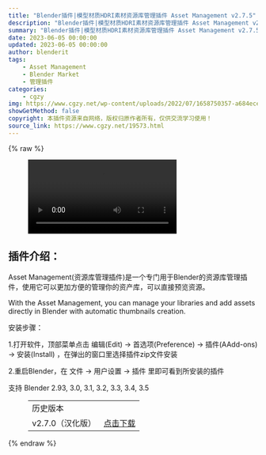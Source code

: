 ```yaml
---
title: "Blender插件|模型材质HDRI素材资源库管理插件 Asset Management v2.7.5"
description: "Blender插件|模型材质HDRI素材资源库管理插件 Asset Management v2.7.5"
summary: "Blender插件|模型材质HDRI素材资源库管理插件 Asset Management v2.7.5"
date: 2023-06-05 00:00:00
updated: 2023-06-05 00:00:00
author: blenderit
tags: 
    - Asset Management
    - Blender Market
    - 管理插件
categories:
    - cgzy
img: https://www.cgzy.net/wp-content/uploads/2022/07/1658750357-a684eceee76fc52.jpg
showGetMethod: false
copyright: 本插件资源来自网络，版权归原作者所有，仅供交流学习使用！
source_link: https://www.cgzy.net/19573.html
---
```


{% raw %}
<figure class="wp-block-video"><video controls src="https://cloud.video.taobao.com/play/u/717183932/p/1/e/6/t/1/370828063731.mp4"></video></figure><div class="wp-block-pandastudio-title"><div class="title_style_01"><h2 id="h2-0">插件介绍：</h2></div></div><p class="is-style-text-indent-2em">Asset Management(资源库管理插件)是一个专门用于Blender的资源库管理插件，使用它可以更加方便的管理你的资产库，可以直接预览资源。</p><p class="is-style-text-indent-2em">With the Asset Management, you can manage your libraries and add assets directly in Blender with automatic thumbnails creation.</p><div class="wp-block-pandastudio-title"><div class="title_style_01"><p>安装步骤：</p></div></div><p>1.打开软件，顶部菜单点击 编辑(Edit) → 首选项(Preference) → 插件(AAdd-ons) → 安装(Install) ，在弹出的窗口里选择插件zip文件安装</p><p>2.重启Blender，在 文件 → 用户设置 → 插件 里即可看到所安装的插件</p><div class="wp-block-pandastudio-tips"><div class="tip success "><p>支持 Blender 2.93, 3.0, 3.1, 3.2, 3.3, 3.4, 3.5</p>
</div></div><figure class="wp-block-table has-medium-font-size"><table><tbody><tr><td>历史版本</td><td></td></tr><tr><td>v2.7.0（汉化版）</td><td><a href="https://www.cgzy.net/go?_=5cdd47261caHR0cHM6Ly9wYW4uYmFpZHUuY29tL3MvMWZWVzZfRW40aVdMdjhYdHlaOGNzcVE%2FcHdkPXhmNDE%3D" target="_blank" rel="noreferrer noopener">点击下载</a></td></tr></tbody></table></figure>
<div style="display: none">cgzy</div>
{% endraw %}